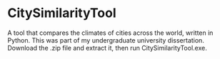 # CitySimilarityTool
A tool that compares the climates of cities across the world, written in Python. This was part of my undergraduate university dissertation. Download the .zip file and extract it, then run CitySimilarityTool.exe.
